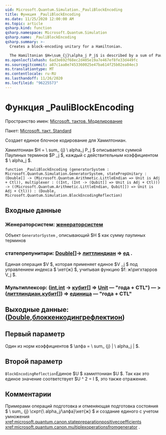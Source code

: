 ```yaml
---
uid: Microsoft.Quantum.Simulation._PauliBlockEncoding
title: Функция _PauliBlockEncoding
ms.date: 11/25/2020 12:00:00 AM
ms.topic: article
qsharp.kind: function
qsharp.namespace: Microsoft.Quantum.Simulation
qsharp.name: _PauliBlockEncoding
qsharp.summary: >-
  Creates a block-encoding unitary for a Hamiltonian.

  The Hamiltonian $H=\sum_{j}\alpha_j P_j$ is described by a sum of Pauli terms $P_j$, each with real coefficient $\alpha_j$.
ms.openlocfilehash: 6ad3e692f68ec2d405e19a7e467ef8fe33d449fc
ms.sourcegitcommit: a87c1aa8e7453360025e47ba614f25b02ea84ec3
ms.translationtype: MT
ms.contentlocale: ru-RU
ms.lasthandoff: 11/26/2020
ms.locfileid: "96225573"
---
```

# <a name="_pauliblockencoding-function"></a>Функция _PauliBlockEncoding

Пространство имен: [Microsoft. тактов. Моделирование](xref:Microsoft.Quantum.Simulation)

Пакет: [Microsoft. такт. Standard](https://nuget.org/packages/Microsoft.Quantum.Standard)


Создает единое блочное кодирование для Хамилтониан.

Хамилтониан $H = \ sum_ {j} \ alpha_j P_j $ описывается суммой Паулиных терминов $P _j $, каждый с действительным коэффициентом $ \ alpha_j $.

```qsharp
function _PauliBlockEncoding (generatorSystem : Microsoft.Quantum.Simulation.GeneratorSystem, statePrepUnitary : (Double[] -> (Microsoft.Quantum.Arithmetic.LittleEndian => Unit is Adj + Ctl)), multiplexer : ((Int, (Int -> (Qubit[] => Unit is Adj + Ctl))) -> ((Microsoft.Quantum.Arithmetic.LittleEndian, Qubit[]) => Unit is Adj + Ctl))) : (Double, Microsoft.Quantum.Simulation.BlockEncodingReflection)
```


## <a name="input"></a>Входные данные

### <a name="generatorsystem--generatorsystem"></a>Женераторсистем: [женераторсистем](xref:Microsoft.Quantum.Simulation.GeneratorSystem)

Объект `GeneratorSystem` , описывающий $H $ как сумму паулиных терминов


### <a name="stateprepunitary--double---littleendian--unit--is-adj--ctl"></a>статепрепунитари: [Double](xref:microsoft.quantum.lang-ref.double)[]-> [литтлиндиан](xref:Microsoft.Quantum.Arithmetic.LittleEndian) => [ед](xref:microsoft.quantum.lang-ref.unit)  .

Единая операция $V $, которая применяет единое $V _j $ под управлением индекса $ \кет{ж} $, учитывая функцию $f: ж\ригхтарров V_j $.


### <a name="multiplexer--intint---qubit--unit--is-adj--ctl---littleendianqubit--unit--is-adj--ctl"></a>Мультиплексор: ([int](xref:microsoft.quantum.lang-ref.int),[int](xref:microsoft.quantum.lang-ref.int) -> [кубит](xref:microsoft.quantum.lang-ref.qubit)[] => [Unit](xref:microsoft.quantum.lang-ref.unit)  — "года + CTL") — > ([литтлиндиан](xref:Microsoft.Quantum.Arithmetic.LittleEndian),[кубит](xref:microsoft.quantum.lang-ref.qubit)[]) => [единица](xref:microsoft.quantum.lang-ref.unit)  — "года + CTL"





## <a name="output--doubleblockencodingreflection"></a>Выходные данные: ([Double](xref:microsoft.quantum.lang-ref.double),[блоккенкодингрефлектион](xref:Microsoft.Quantum.Simulation.BlockEncodingReflection))

## <a name="first-parameter"></a>Первый параметр

Один из норм коэффициентов $ \алфа = \ sum_ {j} | \ alpha_j | $.

## <a name="second-parameter"></a>Второй параметр

`BlockEncodingReflection`Единое $U $ хамилтониан $U $. Так как это единое значение соответствует $U ^ 2 = I $, это также отражение.

## <a name="remarks"></a>Комментарии

Примерами операций подготовка и отменяющая подготовка состояния $ \ sum_ {j} \скрт{\ alpha_j/\алфа}\кет{ж} $ и создание единого с учетом умножения <xref:microsoft.quantum.canon.statepreparationpositivecoefficients> <xref:microsoft.quantum.canon.multiplexoperationsfromgenerator> .